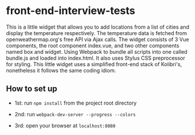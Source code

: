 # front-end-interview-tests

This is a little widget that allows you to add locations from a list of cities and display the temperature respectively. The temperature data is fetched from openweathermap.org's free API via Ajax calls. The widget consists of 3 Vue components, the root component index.vue, and two other components named box and widget. Using Webpack to bundle all scripts into one called bundle.js and loaded into index.html. It also uses Stylus CSS preprocessor for styling. This little widget uses a simplified front-end stack of Kolibri's, nonetheless it follows the same coding idiom.


How to set up
-------------

* 1st: run `npm install` from the project root directory

* 2nd: run `webpack-dev-server --progress --colors`

* 3rd: open your browser at `localhost:8080`

